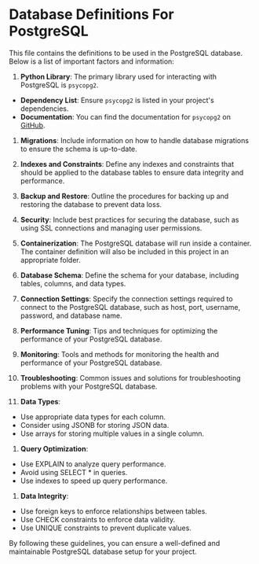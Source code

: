 # Database Definitions For PostgreSQL

This file contains the definitions to be used in the PostgreSQL database. Below is a list of important factors and information:

1. **Python Library**: The primary library used for interacting with PostgreSQL is `psycopg2`.

- **Dependency List**: Ensure `psycopg2` is listed in your project's dependencies.
- **Documentation**: You can find the documentation for `psycopg2` on [GitHub](https://github.com/psycopg/psycopg2).

1. **Migrations**: Include information on how to handle database migrations to ensure the schema is up-to-date.

1. **Indexes and Constraints**: Define any indexes and constraints that should be applied to the database tables to ensure data integrity and performance.

1. **Backup and Restore**: Outline the procedures for backing up and restoring the database to prevent data loss.

1. **Security**: Include best practices for securing the database, such as using SSL connections and managing user permissions.

1. **Containerization**: The PostgreSQL database will run inside a container. The container definition will also be included in this project in an appropriate folder.

1. **Database Schema**: Define the schema for your database, including tables, columns, and data types.

1. **Connection Settings**: Specify the connection settings required to connect to the PostgreSQL database, such as host, port, username, password, and database name.

1. **Performance Tuning**: Tips and techniques for optimizing the performance of your PostgreSQL database.

1. **Monitoring**: Tools and methods for monitoring the health and performance of your PostgreSQL database.

1. **Troubleshooting**: Common issues and solutions for troubleshooting problems with your PostgreSQL database.

1. **Data Types**:

- Use appropriate data types for each column.
- Consider using JSONB for storing JSON data.
- Use arrays for storing multiple values in a single column.

1. **Query Optimization**:

- Use EXPLAIN to analyze query performance.
- Avoid using SELECT * in queries.
- Use indexes to speed up query performance.

1. **Data Integrity**:

- Use foreign keys to enforce relationships between tables.
- Use CHECK constraints to enforce data validity.
- Use UNIQUE constraints to prevent duplicate values.

By following these guidelines, you can ensure a well-defined and maintainable PostgreSQL database setup for your project.
